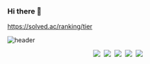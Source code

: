 ### Hi there 👋

https://solved.ac/ranking/tier

<!--
**0pen3r/0pen3r** is a ✨ _special_ ✨ repository because its `README.md` (this file) appears on your GitHub profile.

Here are some ideas to get you started:

- 🔭 I’m currently working on ...
- 🌱 I’m currently learning ...
- 👯 I’m looking to collaborate on ...
- 🤔 I’m looking for help with ...
- 💬 Ask me about ...
- 📫 How to reach me: ...
- 😄 Pronouns: ...
- ⚡ Fun fact: ...
-->

<!--  @@@@@@@@@@@@@@@@@@@@@@@@@@@@@@@@@@@@@@@@@@@@@@@@@@@@@@@@@@@@@@@@@@@@@   -->
<!--  @@@@@@@@@@@@@@@@@@@@@@@@@@@@@@@@@@@@@@@@@@@@@@@@@@@@@@@@@@@@@@@@@@@@@   -->
<!--  @@@@@@@@@@@@@@@@@@@@@@@@@@@@@@@@@@@@@@@@@@@@@@@@@@@@@@@@@@@@@@@@@@@@@   -->
<!--  @@@@@@@@@@@@@@@@@@@@@@@@@@@@@@@@@@@@@@@@@@@@@@@@@@@@@@@@@@@@@@@@@@@@@   -->
<!--  @@@@@@@@@@@@@@@@@@@@@@@@@@@@@@@@@@@@@@@@@@@@@@@@@@@@@@@@@@@@@@@@@@@@@   -->
<!--  @@@@@@@@@@@@@@@@@@@@@@@@@@@@@@@@@@@@@@@@@@@@@@@@@@@@@@@@@@@@@@@@@@@@@   -->
<!--  @@@@@@@@@@@@@@@@@@@@@@@@@@@@@@@@@@@@@@@@@@@@@@@@@@@@@@@@@@@@@@@@@@@@@   -->
<!--  @@@@@@@@@@@@@@@@@@@@@@@@@@@@@@@@@@@@@@@@@@@@@@@@@@@@@@@@@@@@@@@@@@@@@   -->
<!--  @@@@@@@@@@@@@@@@@@@@@@@@@@@@@@@@@@@@@@@@@@@@@@@@@@@@@@@@@@@@@@@@@@@@@   -->
<!--  @@@@@@@@@@@@@@@@@@@@@@@@@@@@@@@@@@@@@@@@@@@@@@@@@@@@@@@@@@@@@@@@@@@@@   -->
<!--  @@@@@@@@@@@@@@@@@@@@@@@@@@@@@@@@@@@@@@@@@@@@@@@@@@@@@@@@@@@@@@@@@@@@@   -->
<!--  @@@@@@@@@@@@@@@@@@@@@@@@@@@@@@@@@@@@@@@@@@@@@@@@@@@@@@@@@@@@@@@@@@@@@   -->
<!--  @@@@@@@@@@@@@@@@@@@@@@@@@@@@@@@@@@@@@@@@@@@@@@@@@@@@@@@@@@@@@@@@@@@@@   -->
<!--  @@@@@@@@@@@@@@@@@@@@@@@@@@@@@@@@@@@@@@@@@@@@@@@@@@@@@@@@@@@@@@@@@@@@@   -->



![header](https://capsule-render.vercel.app/api?type=soft&color=auto&height=150&section=header&text=Start~!&fontSize=70&animation=twinkling)

<!--<p align="center"> name </p>

<!--<h3 align="center"> 
참고 : https://321coucou.tistory.com/43 ㄱㅅㄱㅅ</h3>

<p align="center"> Techs that I've used at least once </p>-->

<p align="center">
  <img src="https://img.shields.io/badge/Python-3766AB?style=flat-square&logo=Python&logoColor=white"/></a>&nbsp 
  <img src="https://img.shields.io/badge/Javascript-ffb13b?style=flat-square&logo=javascript&logoColor=white"/></a>&nbsp 
  <img src="https://img.shields.io/badge/C-A8B9CC?style=flat-square&logo=C&logoColor=white"/></a>&nbsp 
  <img src="https://img.shields.io/badge/Java-007396?style=flat-square&logo=Java&logoColor=white"/></a>&nbsp 
  <img src="https://img.shields.io/badge/SpringBoot-6DB33F?style=flat-square&logo=Spring&logoColor=white"/></a>&nbsp 

<!--   <img src="https://img.shields.io/badge/css-1572B6?style=flat-square&logo=css3&logoColor=white"/></a>&nbsp 
  <img src="https://img.shields.io/badge/elasticsearch-005571?style=flat-square&logo=elasticsearch&logoColor=white"/></a>&nbsp 
  <img src="https://img.shields.io/badge/Go-11B48A?style=flat-square&logo=Go&logoColor=white"/></a>&nbsp 
  <br>
  <img src="https://img.shields.io/badge/Django-092E20?style=flat-square&logo=Django&logoColor=white"/></a>&nbsp 
  <img src="https://img.shields.io/badge/Mysql-E6B91E?style=flat-square&logo=MySql&logoColor=white"/></a>&nbsp 
  <img src="https://img.shields.io/badge/HyperledgerFabric-DB3552?style=flat-square&logo=Hulu&logoColor=white"/></a>&nbsp 
  <img src="https://img.shields.io/badge/aws-333664?style=flat-square&logo=amazon-aws&logoColor=white"/></a>&nbsp -->
<!--  <img src="https://img.shields.io/badge/C++-00599C?style=flat-square&logo=C%2B%2B&logoColor=white"/></a>&nbsp -->

</p>

<br>
